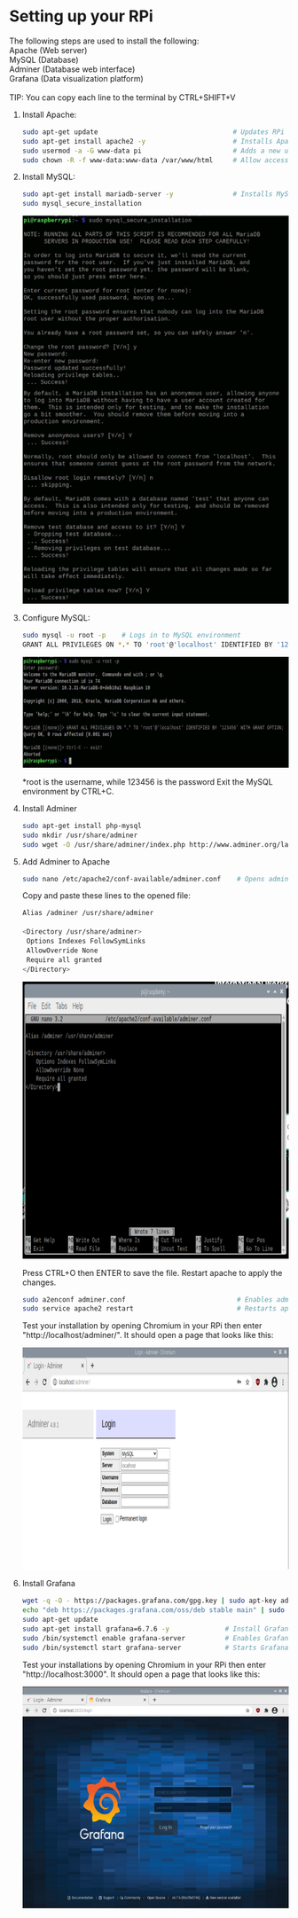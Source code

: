 # Setting up your RPi

The following steps are used to install the following:<br/>
Apache (Web server)<br/>
MySQL (Database)<br/>
Adminer (Database web interface)<br/>
Grafana (Data visualization platform)<br/>
<br/>
TIP: You can copy each line to the terminal by CTRL+SHIFT+V<br/>

1. Install Apache: <br/>

   ```bash
   sudo apt-get update                                  # Updates RPi
   sudo apt-get install apache2 -y                      # Installs Apache2
   sudo usermod -a -G www-data pi                       # Adds a new user to access the apache directory
   sudo chown -R -f www-data:www-data /var/www/html     # Allow access to apache directory
   ```

2. Install MySQL: <br/>

   ```bash
   sudo apt-get install mariadb-server -y               # Installs MySQL
   sudo mysql_secure_installation
   ```

   <img height="700" width="500" src="/tutorial_images/mysql.png"/>

3. Configure MySQL: <br/>

   ```bash
   sudo mysql -u root -p    # Logs in to MySQL environment
   GRANT ALL PRIVILEGES ON *.* TO 'root'@'localhost' IDENTIFIED BY '123456' WITH GRANT OPTION;
   ```

   <img height="200" width="650" src="/tutorial_images/mysql_2.png"/>

   \*root is the username, while 123456 is the password
   Exit the MySQL environment by CTRL+C.

4. Install Adminer <br/>

   ```bash
   sudo apt-get install php-mysql                                                   # Installs php-mysql plugin for enabling adminer
   sudo mkdir /usr/share/adminer                                                    # Creates a new directory for adminer
   sudo wget -O /usr/share/adminer/index.php http://www.adminer.org/latest-en.php   # Downloads the latest version of adminer
   ```

5. Add Adminer to Apache <br/>

   ```bash
   sudo nano /etc/apache2/conf-available/adminer.conf    # Opens adminer.conf using nano text editor
   ```

   Copy and paste these lines to the opened file:

   ```bash
   Alias /adminer /usr/share/adminer

   <Directory /usr/share/adminer>
    Options Indexes FollowSymLinks
    AllowOverride None
    Require all granted
   </Directory>
   ```

    <img height="500" width="700" src="/tutorial_images/adminer_configuration.png"/>

   Press CTRL+O then ENTER to save the file.
   Restart apache to apply the changes.

   ```bash
   sudo a2enconf adminer.conf                            # Enables adminer
   sudo service apache2 restart                          # Restarts apache service
   ```

   Test your installation by opening Chromium in your RPi then enter "http://localhost/adminer/". It should open a page that looks like this:

   <img height="400" width="800" src="/tutorial_images/adminer.png"/>

6. Install Grafana

   ```bash
   wget -q -O - https://packages.grafana.com/gpg.key | sudo apt-key add -                                            # Adds Grafana channel for updating
   echo "deb https://packages.grafana.com/oss/deb stable main" | sudo tee -a /etc/apt/sources.list.d/grafana.list
   sudo apt-get update
   sudo apt-get install grafana=6.7.6 -y              # Install Grafana
   sudo /bin/systemctl enable grafana-server          # Enables Grafana (so it will run during start up)
   sudo /bin/systemctl start grafana-server           # Starts Grafana service
   ```

   Test your installations by opening Chromium in your RPi then enter "http://localhost:3000". It should open a page that looks like this:

   <img height="400" width="600" src="/tutorial_images/grafana.png"/>
